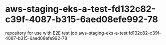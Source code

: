 # aws-staging-eks-a-test-fd132c82-c39f-4087-b315-6aed08efe992-78
repository for use with E2E test job aws-staging-eks-a-test:fd132c82-c39f-4087-b315-6aed08efe992-78
